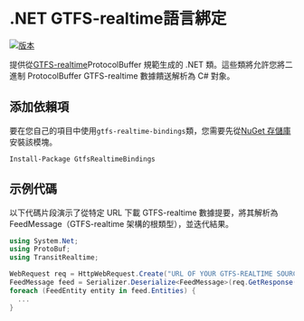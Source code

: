 # .NET GTFS-realtime語言綁定

[![版本](https://badge.fury.io/nu/GtfsRealtimeBindings.svg)](http://badge.fury.io/nu/GtfsRealtimeBindings)

提供從[GTFS-realtime](https://github.com/google/transit/tree/master/gtfs-realtime)ProtocolBuffer 規範生成的 .NET 類。這些類將允許您將二進制 ProtocolBuffer GTFS-realtime 數據饋送解析為 C# 對象。

## 添加依賴項

要在您自己的項目中使用`gtfs-realtime-bindings`類，您需要先從[NuGet 存儲庫](https://www.nuget.org/packages/GtfsRealtimeBindings/)安裝該模塊。

    Install-Package GtfsRealtimeBindings

## 示例代碼

以下代碼片段演示了從特定 URL 下載 GTFS-realtime 數據提要，將其解析為 FeedMessage（GTFS-realtime 架構的根類型），並迭代結果。

```csharp
using System.Net;
using ProtoBuf;
using TransitRealtime;

WebRequest req = HttpWebRequest.Create("URL OF YOUR GTFS-REALTIME SOURCE GOES HERE");
FeedMessage feed = Serializer.Deserialize<FeedMessage>(req.GetResponse().GetResponseStream());
foreach (FeedEntity entity in feed.Entities) {
  ...
}
```
